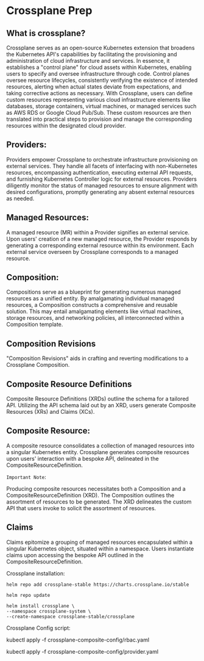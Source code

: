 # Crossplane Prep

## What is crossplane?

Crossplane serves as an open-source Kubernetes extension that broadens the Kubernetes API's capabilities by facilitating the provisioning and administration of cloud infrastructure and services. In essence, it establishes a "control plane" for cloud assets within Kubernetes, enabling users to specify and oversee infrastructure through code. Control planes oversee resource lifecycles, consistently verifying the existence of intended resources, alerting when actual states deviate from expectations, and taking corrective actions as necessary. With Crossplane, users can define custom resources representing various cloud infrastructure elements like databases, storage containers, virtual machines, or managed services such as AWS RDS or Google Cloud Pub/Sub. These custom resources are then translated into practical steps to provision and manage the corresponding resources within the designated cloud provider.

## Providers:

Providers empower Crossplane to orchestrate infrastructure provisioning on external services.
They handle all facets of interfacing with non-Kubernetes resources, encompassing authentication, executing external API requests, and furnishing Kubernetes Controller logic for external resources.
Providers diligently monitor the status of managed resources to ensure alignment with desired configurations, promptly generating any absent external resources as needed.

## Managed Resources:

A managed resource (MR) within a Provider signifies an external service. Upon users' creation of a new managed resource, the Provider responds by generating a corresponding external resource within its environment. Each external service overseen by Crossplane corresponds to a managed resource.

## Composition:

Compositions serve as a blueprint for generating numerous managed resources as a unified entity.
By amalgamating individual managed resources, a Composition constructs a comprehensive and reusable solution.
This may entail amalgamating elements like virtual machines, storage resources, and networking policies, all interconnected within a Composition template.

## Composition Revisions

"Composition Revisions" aids in crafting and reverting modifications to a Crossplane Composition.

## Composite Resource Definitions

Composite Resource Definitions (XRDs) outline the schema for a tailored API.
Utilizing the API schema laid out by an XRD, users generate Composite Resources (XRs) and Claims (XCs).

## Composite Resource:

A composite resource consolidates a collection of managed resources into a singular Kubernetes entity. Crossplane generates composite resources upon users' interaction with a bespoke API, delineated in the CompositeResourceDefinition.

`Important Note`:

Producing composite resources necessitates both a Composition and a CompositeResourceDefinition (XRD).
The Composition outlines the assortment of resources to be generated.
The XRD delineates the custom API that users invoke to solicit the assortment of resources.

## Claims

Claims epitomize a grouping of managed resources encapsulated within a singular Kubernetes object, situated within a namespace. Users instantiate claims upon accessing the bespoke API outlined in the CompositeResourceDefinition.


Crossplane installation:

```
helm repo add crossplane-stable https://charts.crossplane.io/stable
```

```
helm repo update
```

```
helm install crossplane \
--namespace crossplane-system \
--create-namespace crossplane-stable/crossplane 
```

Crossplane Config script:

kubectl apply -f crossplane-composite-config/rbac.yaml

kubectl apply -f crossplane-composite-config/provider.yaml